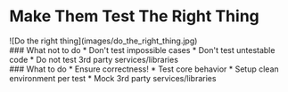 # Make Them Test The __Right Thing__
<div class="left" markdown="1">
  ![Do the right thing](images/do_the_right_thing.jpg)
</div>
<div class="right" markdown="1">
### What not to do
* Don't test impossible cases
* Don't test untestable code
* Do not test 3rd party services/libraries
<br />
### What to do
* Ensure correctness!
* Test core behavior
* Setup clean environment per test
* Mock 3rd party services/libraries
</div>
